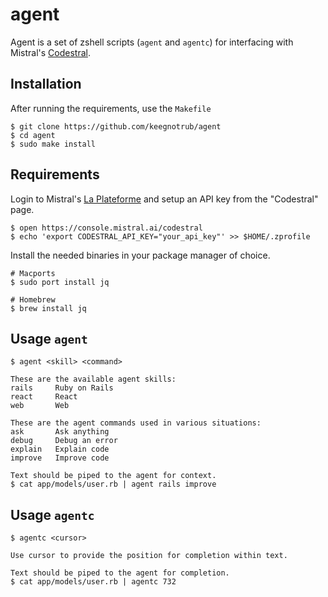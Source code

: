 # agent

Agent is a set of zshell scripts (`agent` and `agentc`) for interfacing with Mistral's [Codestral](https://mistral.ai/news/codestral-2501).

## Installation

After running the requirements, use the `Makefile`

    $ git clone https://github.com/keegnotrub/agent
    $ cd agent
    $ sudo make install

## Requirements

Login to Mistral's [La Plateforme](https://console.mistral.ai/codestral) and setup an API key from the "Codestral" page.

    $ open https://console.mistral.ai/codestral
    $ echo 'export CODESTRAL_API_KEY="your_api_key"' >> $HOME/.zprofile
    
Install the needed binaries in your package manager of choice.

    # Macports
    $ sudo port install jq

    # Homebrew
    $ brew install jq

## Usage `agent`

    $ agent <skill> <command>
    
    These are the available agent skills:
    rails     Ruby on Rails
    react     React
    web       Web

    These are the agent commands used in various situations:
    ask       Ask anything
    debug     Debug an error
    explain   Explain code
    improve   Improve code

    Text should be piped to the agent for context.
    $ cat app/models/user.rb | agent rails improve

## Usage `agentc`
    
    $ agentc <cursor>

    Use cursor to provide the position for completion within text.

    Text should be piped to the agent for completion.
    $ cat app/models/user.rb | agentc 732
